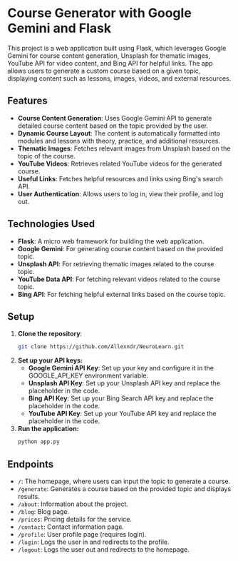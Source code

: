 # Course Generator with Google Gemini and Flask

This project is a web application built using Flask, which leverages Google Gemini for course content generation, Unsplash for thematic images, YouTube API for video content, and Bing API for helpful links. The app allows users to generate a custom course based on a given topic, displaying content such as lessons, images, videos, and external resources.

## Features

- **Course Content Generation**: Uses Google Gemini API to generate detailed course content based on the topic provided by the user.
- **Dynamic Course Layout**: The content is automatically formatted into modules and lessons with theory, practice, and additional resources.
- **Thematic Images**: Fetches relevant images from Unsplash based on the topic of the course.
- **YouTube Videos**: Retrieves related YouTube videos for the generated course.
- **Useful Links**: Fetches helpful resources and links using Bing's search API.
- **User Authentication**: Allows users to log in, view their profile, and log out.

## Technologies Used

- **Flask**: A micro web framework for building the web application.
- **Google Gemini**: For generating course content based on the provided topic.
- **Unsplash API**: For retrieving thematic images related to the course topic.
- **YouTube Data API**: For fetching relevant videos related to the course topic.
- **Bing API**: For fetching helpful external links based on the course topic.

## Setup

1. **Clone the repository**:
   ```bash
   git clone https://github.com/Allexndr/NeuroLearn.git
2. **Set up your API keys:**
   - **Google Gemini API Key**: Set up your key and configure it in the GOOGLE_API_KEY environment variable.
   - **Unsplash API Key**: Set up your Unsplash API key and replace the placeholder in the code.
   - **Bing API Key**: Set up your Bing Search API key and replace the placeholder in the code.
   - **YouTube API Key**: Set up your YouTube API key and replace the placeholder in the code.
3. **Run the application:**
   ```bash
   python app.py
## Endpoints

- `/`: The homepage, where users can input the topic to generate a course.
- `/generate`: Generates a course based on the provided topic and displays results.
- `/about`: Information about the project.
- `/blog`: Blog page.
- `/prices`: Pricing details for the service.
- `/contact`: Contact information page.
- `/profile`: User profile page (requires login).
- `/login`: Logs the user in and redirects to the profile.
- `/logout`: Logs the user out and redirects to the homepage.
